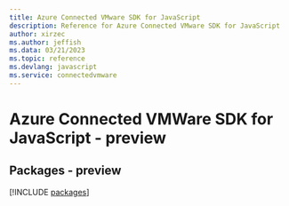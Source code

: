 ```yaml
---
title: Azure Connected VMware SDK for JavaScript
description: Reference for Azure Connected VMware SDK for JavaScript
author: xirzec
ms.author: jeffish
ms.data: 03/21/2023
ms.topic: reference
ms.devlang: javascript
ms.service: connectedvmware
---
```

# Azure Connected VMWare SDK for JavaScript - preview
## Packages - preview
[!INCLUDE [packages](connected-vmware-index.md)]